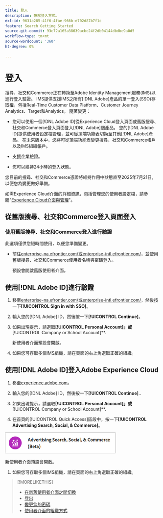 ```yaml
---
title: 登入
description: 瞭解登入方式。
exl-id: 9631a285-41f6-4fae-966b-e702d87b7f1c
feature: Search Getting Started
source-git-commit: 93c72a165a38639acbe24f2db04144dbdbc9a0d5
workflow-type: tm+mt
source-wordcount: '360'
ht-degree: 0%

---
```


# 登入

搜尋、社交和Commerce正在轉換至Adobe Identity Management服務(IMS)以進行登入驗證。 IMS提供支援IMS之所有[!DNL Adobe]產品的單一登入(SSO)存取權，包括Real-Time Customer Data Platform、Customer Journey Analytics、Target和Analytics。 隨著變更：

* 您可以使用一個[!DNL Adobe ID]從Experience Cloud登入頁面或舊版搜尋、社交和Commerce登入頁面登入[!DNL Adobe]個產品。 您的[!DNL Adobe ID]提供使用者設定檔管理，並可從頂端功能表切換至其他[!DNL Adobe]產品。 在未來版本中，您將可從頂端功能表變更搜尋、社交和Commerce帳戶以及IMS組織帳戶。

* 支援企業驗證。

* 您可以維持24小時的登入狀態。

您目前的搜尋、社交和Commerce憑證將維持作用中狀態直至2025年7月21日，以便您為變更做好準備。

如需Experience Cloud介面的詳細資訊，包括管理您的使用者設定檔，請參閱&quot;[Experience Cloud介面與管理](https://experienceleague.adobe.com/en/docs/core-services/interface/experience-cloud)&quot;。

## 從舊版搜尋、社交和Commerce登入頁面登入

### 使用舊版搜尋、社交和Commerce登入進行驗證

此選項僅供您短時間使用，以便您準備變更。

* 前往[enterprise-na.efrontier.com/](https://enterprise-na.efrontier.com/)或[enterprise-intl.efrontier.com/](https://enterprise-intl.efrontier.com/)，並使用舊版搜尋、社交和Commerce使用者名稱與密碼登入。

  預設會開啟舊版使用者介面。

## 使用[!DNL Adobe ID]進行驗證

1. 移至[enterprise-na.efrontier.com/](https://enterprise-na.efrontier.com/)或[enterprise-intl.efrontier.com/](https://enterprise-intl.efrontier.com/)，然後按一下&#x200B;**[!UICONTROL Sign in with SSO]**。

1. 輸入您的[!DNL Adobe] ID，然後按一下&#x200B;**[!UICONTROL Continue]**。

1. 如果出現提示，請選取&#x200B;**[!UICONTROL Personal Account]」或&#x200B;**&#x200B;[!UICONTROL Company or School Account]**.<!-- Will it necessarily be "Company or School Account?" -->

   新使用者介面預設會開啟。

1. 如果您可存取多個IMS組織，請在頁面的右上角選取正確的組織。

## 使用[!DNL Adobe ID]登入Adobe Experience Cloud

<!-- Later, give them the new direct URL(s) to our UI so they don't have to select the product. -->

1. 移至[experience.adobe.com](https://experience.adobe.com)。

1. 輸入您的[!DNL Adobe] ID，然後按一下&#x200B;**[!UICONTROL Continue]**..

1. 如果出現提示，請選取&#x200B;**[!UICONTROL Personal Account]」或&#x200B;**&#x200B;[!UICONTROL Company or School Account]**.<!-- Will it necessarily be "Company or School Account?" -->

1. 在首頁的[!UICONTROL Quick Access]區段中，按一下&#x200B;**[!UICONTROL Advertising Search, Social, & Commerce]**。

![Advertising搜尋、社交和Commerce)](/help/search-social-commerce/assets/search-social-commerce-logo.png "Advertising搜尋、社交和Commerce)")

新使用者介面預設會開啟。

1. 如果您可存取多個IMS組織，請在頁面的右上角選取正確的組織。

>[!MORELIKETHIS]
>
>* [在新舊使用者介面之間切換](ui-switch.md)
>* [登出](sign-out.md)
>* [變更您的密碼](/help/search-social-commerce/tools/password-change.md)
>* [使用者介面的組織方式](user-interface.md)
